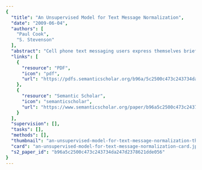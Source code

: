 ```yaml
---
{
  "title": "An Unsupervised Model for Text Message Normalization",
  "date": "2009-06-04",
  "authors": [
    "Paul Cook",
    "S. Stevenson"
  ],
  "abstract": "Cell phone text messaging users express themselves briefly and colloquially using a variety of creative forms. We analyze a sample of creative, non-standard text message word forms to determine frequent word formation processes in texting language. Drawing on these observations, we construct an unsupervised noisy-channel model for text message normalization. On a test set of 303 text message forms that differ from their standard form, our model achieves 59% accuracy, which is on par with the best supervised results reported on this dataset.",
  "links": [
    {
      "resource": "PDF",
      "icon": "pdf",
      "url": "https://pdfs.semanticscholar.org/b96a/5c2500c473c243734da247d2378621dde056.pdf"
    },
    {
      "resource": "Semantic Scholar",
      "icon": "semanticscholar",
      "url": "https://www.semanticscholar.org/paper/b96a5c2500c473c243734da247d2378621dde056"
    }
  ],
  "supervision": [],
  "tasks": [],
  "methods": [],
  "thumbnail": "an-unsupervised-model-for-text-message-normalization-thumb.jpg",
  "card": "an-unsupervised-model-for-text-message-normalization-card.jpg",
  "s2_paper_id": "b96a5c2500c473c243734da247d2378621dde056"
}
---
```


